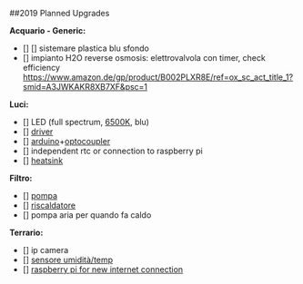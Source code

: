 ##2019 Planned Upgrades

**Acquario - Generic:**
- [] [] sistemare plastica blu sfondo
- [] impianto H2O reverse osmosis: elettrovalvola con timer, check efficiency
https://www.amazon.de/gp/product/B002PLXR8E/ref=ox_sc_act_title_1?smid=A3JWKAKR8XB7XF&psc=1

**Luci:**
- [] LED (full spectrum, [6500K](https://www.ebay.it/itm/10pcs-3W-High-Power-cool-White-6000-6500K-LED-Beads-Lamp-diodes-260-280Lm-F-DIY/231586171186?hash=item35eb9c8932:g:PooAAOSwBLlVc8ZN:rk:29:pf:0), blu)
- [] [driver](https://www.ebay.it/itm/18-30x3W-60w-LED-Driver-Power-Supply-600mA-for-30pcs-3W-High-Power-LED-Chip/291770454002?hash=item43eedfcff2:g:pyMAAOSwbPxXQX2n:rk:5:pf:0)
- [] [arduino](https://www.amazon.de/Anpro-Entwicklerboard-Atmega328P-Arduino-EINWEG/dp/B07H2VT2JN/ref=sr_1_2_sspa?s=computers&ie=UTF8&qid=1547580172&sr=1-2-spons&keywords=arduino+nano&psc=1)+[optocoupler](https://www.sparkfun.com/products/9118)
- [] independent rtc or connection to raspberry pi
- [] [heatsink](https://www.ebay.it/itm/High-Power-LED-aluminum-Heatsink-300mm-25mm-12mm-for-1W-3W-5W-led-emitter-diodes/291357268343?hash=item43d63f1977:g:ZuUAAOSw2s1UuyxB)

**Filtro:**
- [] [pompa](https://www.amazon.de/gp/product/B073R9CDR3/ref=ox_sc_act_title_3?smid=A1TD822WG0HZTV&psc=1
)
- [] [riscaldatore](https://www.amazon.de/Aqueon-100106108-50-W-pro-Heizung/dp/B003C5TPF6/ref=sr_1_1?s=pet-supplies&ie=UTF8&qid=1547578943&sr=1-1&keywords=Aqueon%2BPro&th=1
)
- [] pompa aria per quando fa caldo

**Terrario:**
- [] ip camera
- [] [sensore umidità/temp](https://www.adafruit.com/product/3251
)
- [] [raspberry pi for new internet connection](https://www.amazon.it/ABOX-Raspberry-Barebone-Custodia-Interruttore/dp/B07DC128P2/ref=sr_1_6?ie=UTF8&qid=1547573239&sr=8-6&keywords=raspberry+pi+3+b%2B
)